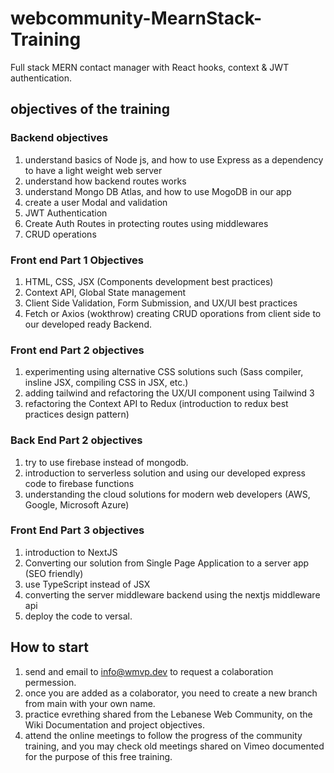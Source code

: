 # webcommunity-MearnStack-Training

Full stack MERN contact manager with React hooks, context & JWT authentication. 

## objectives of the training

### Backend objectives
1. understand basics of Node js, and how to use Express as a dependency to have a light weight web server
2. understand how backend routes works
3. understand Mongo DB Atlas, and how to use MogoDB in our app
4. create a user Modal and validation
5. JWT Authentication
6. Create Auth Routes in protecting routes using middlewares
7. CRUD operations

### Front end Part 1 Objectives
1. HTML, CSS, JSX (Components development best practices)
2. Context API, Global State management
3. Client Side Validation, Form Submission, and UX/UI best practices
4. Fetch or Axios (wokthrow) creating CRUD oporations from client side to our developed ready Backend.

### Front end Part 2 objectives
1. experimenting using alternative CSS solutions such (Sass compiler, insline JSX, compiling CSS in JSX, etc.)
2. adding tailwind and refactoring the UX/UI component using Tailwind 3
3. refactoring the Context API to Redux (introduction to redux best practices design pattern)


### Back End Part 2 objectives
1. try to use firebase instead of mongodb.
2. introduction to serverless solution and using our developed express code to firebase functions
3. understanding the cloud solutions for modern web developers (AWS, Google, Microsoft Azure)

### Front End Part 3 objectives
1. introduction to NextJS
2. Converting our solution from Single Page Application to a server app (SEO friendly)
3. use TypeScript instead of JSX 
3. converting the server middleware backend using the nextjs middleware api
4. deploy the code to versal.

## How to start
1. send and email to info@wmvp.dev to request a colaboration permession.
2. once you are added as a colaborator, you need to create a new branch from main with your own name.
3. practice evrething shared from the Lebanese Web Community, on the Wiki Documentation and project objectives.
4. attend the online meetings to follow the progress of the community training, and you may check old meetings shared on Vimeo documented for the purpose of this free training. 


